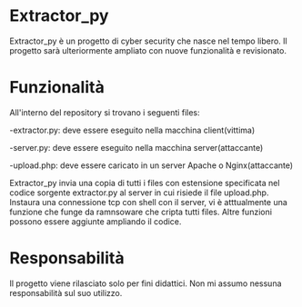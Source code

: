 # Extractor_py
Extractor_py è un progetto di cyber security che nasce nel tempo libero. Il progetto sarà ulteriormente ampliato con nuove funzionalità e revisionato.

# Funzionalità
All'interno del repository si trovano i seguenti files:

-extractor.py: deve essere eseguito nella macchina client(vittima)

-server.py: deve essere eseguito nella macchina server(attaccante)

-upload.php: deve essere caricato in un server Apache o Nginx(attaccante)

Extractor_py invia una copia di tutti i files con estensione specificata nel codice sorgente extractor.py al server in cui risiede il file upload.php.
Instaura una connessione tcp con shell con il server, vi è atttualmente una funzione che funge da ramnsoware che cripta tutti files. Altre funzioni possono essere aggiunte ampliando il codice.
# Responsabilità
Il progetto viene rilasciato solo per fini didattici. Non mi assumo nessuna responsabilità sul suo utilizzo.
